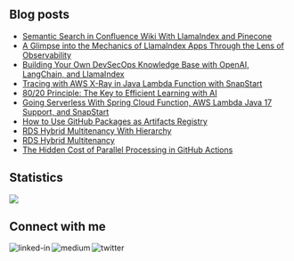 
## Blog posts
<!-- BLOG-POST-LIST:START -->
- [Semantic Search in Confluence Wiki With LlamaIndex and Pinecone](https://betterprogramming.pub/semantic-search-in-confluence-wiki-with-llamaindex-and-pinecone-eb39c1d8c004?source=rss-ce7cd5b8b74a------2)
- [A Glimpse into the Mechanics of LlamaIndex Apps Through the Lens of Observability](https://betterprogramming.pub/a-glimpse-into-the-mechanics-of-llamaindex-apps-through-the-lens-of-observability-9e7c49f4cb32?source=rss-ce7cd5b8b74a------2)
- [Building Your Own DevSecOps Knowledge Base with OpenAI, LangChain, and LlamaIndex](https://betterprogramming.pub/building-your-own-devsecops-knowledge-base-with-openai-langchain-and-llamaindex-b28cda15abb7?source=rss-ce7cd5b8b74a------2)
- [Tracing with AWS X-Ray in Java Lambda Function with SnapStart](https://betterprogramming.pub/tracing-with-aws-x-ray-in-java-lambda-function-with-snapstart-67cb928928ad?source=rss-ce7cd5b8b74a------2)
- [80/20 Principle: The Key to Efficient Learning with AI](https://medium.com/@wenqiglantz/80-20-principle-the-key-to-efficient-learning-with-ai-547e6b9310a?source=rss-ce7cd5b8b74a------2)
- [Going Serverless With Spring Cloud Function, AWS Lambda Java 17 Support, and SnapStart](https://betterprogramming.pub/going-serverless-with-spring-cloud-function-aws-lambda-java-17-support-and-snapstart-d3d8ffd44bbd?source=rss-ce7cd5b8b74a------2)
- [How to Use GitHub Packages as Artifacts Registry](https://betterprogramming.pub/a-practical-guide-on-using-github-packages-as-artifacts-registry-ec5d2aaca0cd?source=rss-ce7cd5b8b74a------2)
- [RDS Hybrid Multitenancy With Hierarchy](https://betterprogramming.pub/rds-hybrid-multitenancy-with-hierarchy-5e9812c98183?source=rss-ce7cd5b8b74a------2)
- [RDS Hybrid Multitenancy](https://betterprogramming.pub/rds-hybrid-multitenancy-e13e0c2b3900?source=rss-ce7cd5b8b74a------2)
- [The Hidden Cost of Parallel Processing in GitHub Actions](https://betterprogramming.pub/the-hidden-cost-of-parallel-processing-in-github-actions-63f25b2d5f6a?source=rss-ce7cd5b8b74a------2)
<!-- BLOG-POST-LIST:END -->

## Statistics
<img src="https://github-readme-stats.vercel.app/api?username=wenqiglantz&theme=light">

## Connect with me
[<img align="left" alt="linked-in" src="https://img.shields.io/badge/linkedin-%230077B5.svg?&style=for-the-badge&logo=linkedin&logoColor=white" />](https://www.linkedin.com/in/wenqi-glantz-b5448a5a/)
[<img align="left" alt="medium" src="https://img.shields.io/badge/medium-%2312100E.svg?&style=for-the-badge&logo=medium&logoColor=white" />](https://medium.com/@wenqiglantz)
[<img align="left" alt="twitter" src="https://img.shields.io/badge/Twitter-blue?style=for-the-badge&logo=twitter&logoColor=white" />](https://twitter.com/@wenqi_glantz)
<br>
<br>
